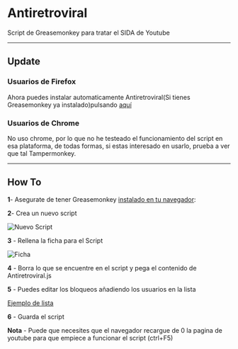 # Antiretroviral
Script de Greasemonkey para tratar el SIDA de Youtube
______
## Update

### Usuarios de Firefox
Ahora puedes instalar automaticamente Antiretroviral(Si tienes Greasemonkey ya instalado)pulsando [aquí](https://raw.githubusercontent.com/AinaSG/Antiretroviral/master/Antiretroviral.user.js)

### Usuarios de Chrome
No uso chrome, por lo que no he testeado el funcionamiento del script en esa plataforma, de todas formas, si estas interesado en usarlo, prueba a ver que tal Tampermonkey. 
______
## How To

**1**- Asegurate de tener Greasemonkey [instalado en tu navegador](https://addons.mozilla.org/firefox/addon/greasemonkey/):

**2**- Crea un nuevo script

![Nuevo Script](http://i.imgur.com/q6HoSfP.png)

**3** - Rellena la ficha para el Script

![Ficha](http://i.imgur.com/GYaCIPL.png)

**4** - Borra lo que se encuentre en el script y pega el contenido de Antiretroviral.js

**5** - Puedes editar los bloqueos añadiendo los usuarios en la lista

[Ejemplo de lista](http://i.imgur.com/JbK8Wm3.png)

**6** - Guarda el script

**Nota** - Puede que necesites que el navegador recargue de 0 la pagina de youtube para que empiece a funcionar el script (ctrl+F5)
